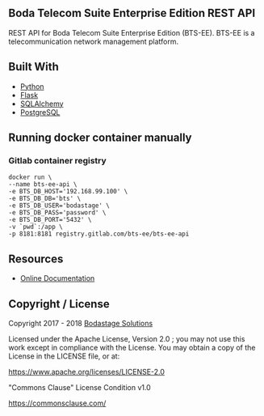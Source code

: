 ## Boda Telecom Suite Enterprise Edition REST API
REST API for Boda Telecom Suite Enterprise Edition (BTS-EE). BTS-EE is a telecommunication network management platform.


## Built With
- [Python](https://www.python.org)
- [Flask](http://flask.pocoo.org/)
- [SQLAlchemy](https://www.sqlalchemy.org/)
- [PostgreSQL](https://www.postgresql.org/)

## Running docker container manually

### Gitlab container registry
```
docker run \
--name bts-ee-api \
-e BTS_DB_HOST='192.168.99.100' \
-e BTS_DB_DB='bts' \
-e BTS_DB_USER='bodastage' \
-e BTS_DB_PASS='password' \
-e BTS_DB_PORT='5432' \
-v `pwd`:/app \
-p 8181:8181 registry.gitlab.com/bts-ee/bts-ee-api
```

## Resources

* [Online Documentation](http://docs.bodastage.com)

## Copyright / License
Copyright 2017 - 2018 [Bodastage Solutions](http://www.bodastage.com)

Licensed under the Apache License, Version 2.0 ; you may not use this work except in compliance with the License. You may obtain a copy of the License in the LICENSE file, or at:

https://www.apache.org/licenses/LICENSE-2.0

"Commons Clause" License Condition v1.0

https://commonsclause.com/

